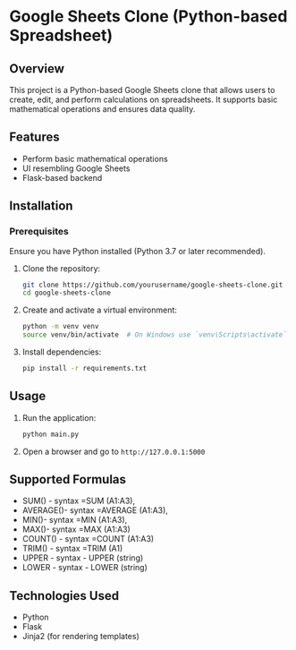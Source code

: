 # Google Sheets Clone (Python-based Spreadsheet)

## Overview
This project is a Python-based Google Sheets clone that allows users to create, edit, and perform calculations on spreadsheets. It supports basic mathematical operations and ensures data quality.

## Features
- Perform basic mathematical operations
- UI resembling Google Sheets
- Flask-based backend

## Installation

### Prerequisites
Ensure you have Python installed (Python 3.7 or later recommended).

1. Clone the repository:
   ```sh
   git clone https://github.com/yourusername/google-sheets-clone.git
   cd google-sheets-clone
   ```

2. Create and activate a virtual environment:
   ```sh
   python -m venv venv
   source venv/bin/activate  # On Windows use `venv\Scripts\activate`
   ```

3. Install dependencies:
   ```sh
   pip install -r requirements.txt
   ```

## Usage
1. Run the application:
   ```sh
   python main.py
   ```
2. Open a browser and go to `http://127.0.0.1:5000`

## Supported Formulas
- SUM() - syntax =SUM (A1:A3),
-  AVERAGE()- syntax =AVERAGE (A1:A3),
-  MIN()- syntax =MIN (A1:A3),
-  MAX()- syntax =MAX (A1:A3)
-  COUNT() - syntax =COUNT (A1:A3)
-  TRIM() - syntax =TRIM (A1)
-  UPPER - syntax - UPPER (string)
-  LOWER - syntax - LOWER (string)

## Technologies Used
- Python
- Flask
- Jinja2 (for rendering templates)

